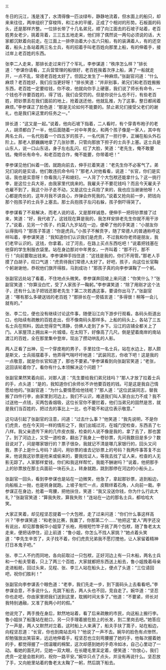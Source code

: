     三 

   冬日的沅江，浅是浅了，水清得像一匹淡绿布，静静地流着，但水面上的船只，却来来往往，两岸组织了穿梭阵，和江水的平缓，正成了个相对的形势。石板面的码头，还是那样齐整。一位排长带了十几名弟兄，顺了向江面去的石坡子站着，老百姓男女老少，挑着背着，三三五五地走来，他们除了偶然说一两句必须说的话，大家都沉默着向前走。在江面上一排停泊着大小五六只船，有的装满着人，有的还空着，船头上各站着两三名士兵，有的招着手叫老百姓向那里上船，有的伸着手，接过岸上老百姓的东西。

   张李二人走来，那排长走过来行了个军礼，李参谋道：“秩序怎么样？”排长道：“参谋你请看，工兵营管理的船很好，老百姓挨着次序上船，满了一船就走开，一点不乱，常德老百姓太好了。但因之发生了一种麻烦。”张副官问道：“什么麻烦？老百姓好，我们应当更好呀！”排长笑道：“并非别事，弟兄们和老百姓搬搬东西，老百姓一定要给钱，你不收，他就向你手上硬塞，我们说了师长有命令，一个钱也不许要百姓的，得了钱，我们会受罚的。但是你说什么也不行，有些老百姓，把钞票丢在我们面前的地上，抢着送还他，他就乱推，为了这事，整日都闹着麻烦。”李参谋正了脸色道：“那是无论如何不能要的。禁止弟兄们接受父老们的谢礼，也是我们来这里的任务之一。”

   排长道：“这又是一起。”说着，他向石坡下指着，二人看时，有个穿青布袍子的老人，胡须都白了一半，他后面随着一对中年男女，和两个孩子像是一家人，其中有两名士兵，一名代抱着一个四五岁的孩子，一名代挑了一担行李，正斓在船头外石阶上。那老人颤巍巍地拿了几张钞票，只管向那放下担子的士兵手上塞。这士兵是山东人，说一口山东话，身子左右乱闪，红了大脸，笑道：“老先生，俺不敢要钱。俺师长有命令，和老百姓合作，俺不能要，你带着吧！”

   李参谋见他们纠着一团，就跑向前去，伸手拦着笑道：“老先生你不必客气了。弟兄们说的是实话，他们敢违抗命令吗？”那老人对他看看，说道：“长官，你们是实话，我也是实意呀！你看我儿子和媳妇，一人背了个大包袱还能拿什么？这一挑行李，是这位士兵大哥，由我家里代挑来的。我雇夫子不要花钱吗？而且今天雇夫子也雇不到了，我这个孙子走不动，又是这位士兵抱了来的，我也应当谢谢他呀！人心都是肉长的，这年月我不讲良心，炸弹会炸死我的。”说着又抢向前一步，把钱向那个抱孩子的士兵手上塞去。那士兵抱孩子左闪右躲，孩子倒吓得哭了。

   李参谋看了不易解决，而老人说的话，又是那样诚恳，便伸手一把将钞票接了过来，笑道：“好，我代收了。这钱现在算是我的，我怎样安排老先生你就不用干涉了。”说着，见另一个孩子，约莫八九岁站在一边，便牵了他的手笑道：“小朋友你认得我吗？”那孩子答道：“你是虎兵。”小孩子不解贲字，随了常德人的普通称呼这样叫着，李参谋笑道：“我知道你们认识我们是虎贲，不过我和你老师是朋友，我们老早认识的。这钱，你拿着。过了河去，在路上买点东西吃吧！”说着把钱塞在他穿的学生制服衣袋里。站在身边那对中年男女，一齐叫着：“那不行，那不行！”向前要取出钱来。李参谋伸手挡住道：“这钱是我的，你们不用管。”那老人手摸了白胡子，叹口气道：“虎贲待我们常德人太好了。好吧，孩子，向这位长官鞠个躬谢谢他，恭祝他们旗开得胜，马到成功！”那孩子真的向李参谋鞠了一个躬。

   张副官远处站了看着，不住地点头微笑。李参谋奔回坡上来问道：“你笑什么？”张副官笑道：“你算没白忙，受了人家孩子一鞠躬。”李参谋笑道：“除了用刚才这个法子，还有什么法子把钱还那老先生？第二次若遇这事，要请你出马了。”张副官道：“哪有那么多硬送钱的老百姓？”那排长在一旁插言道：“多得很！稍等一会儿就有的。”

   张、李二位，便也没有继续讨论这件事，随便沿江向下游步行观看。各码头街道出口，也陆续有疏散的百姓走出，但不像南码头那样多。上船的码头上，各站了三五名士兵在照料，因此觉得空气清静，仿佛人走到了乡下。沿江的店铺全都关上了门。人家屋顶上拥出来一片城墙，在太阳下，好像高了几尺。倒是望着南岸的南站渡江的百姓，全在那里集中登岸，现出了攒动哄乱的人影。

   两人正看了出神，见一个穿皮袍的男子，手里拉住一名士兵，站在水边上，那人颇是斯文，士兵摇摆着手，他弄得气喘吁吁地道：“武装同志，你收下吧！这是我的一点敬意，就是你长官知道了，那也不要紧。”李参谋看到向张副官笑道；“老张，这回该轮着你了。看你有什么本领解决这个问题？”

   张副官果然笑着向前，对那人道：“先生要给我们弟兄钱吗？”那人才放了拉着士兵的手，点头道：“是的，我知道你们余师长不许他要百姓的钱。可是这是我自己情愿给他的。”张副官道：“为什么要情愿给他钱呢？”那人道：“这位武装同志，替我搬了四件行李，由家里到河边上，我们不认识，难道我们叫人家白出力不成？我不过送他一点钱，买两包香烟吸，这位长官你不要拦着，他们当弟兄的固然是苦，就是我们当百姓的，把过去的事比上一比，也不能不和这位表示敬意。”

   这句话引起了张副官的注意，问道：“过去什么事？”他笑道：“我先说明，不是你们虎贲，也在今天同一样的情形之下，我们出城过河，在城门受检查，东西丢了七八样。我父亲遗传下来的几件皮衣服，检查的人说不像是我的，拿了去了，那也罢了。到了河边上，又受一道检查，翻出了我身上一卷钞票，先问我数目是多少？数目说对了，问是哪家银行的？票子很杂，我就记不清是哪几家银行的，回头又问我，票子上是什么号码？请问，用钞票的谁去记钞票上的号码？我两件事答复不出来，他说我这钞票是抢来或偷来的，要我找证人，等我去找了证人来，检查的人无影无踪了。人家那样爱钱，你们和我这样帮忙，我能不酬谢吗？”说着，他把那手上的钞票放在那士兵面前一块石头上，转身就跑，跳到那停在河边的小船头上。

   张副官一回头，看到李参谋也是站在一边微笑，他急了，拿起那钞票，追到船边，向船板上一抛，也是转身就跑。上坡子匆忙一点，皮鞋绊着石角，人向前一栽。李参谋正在身边，抢着一弯腰，把他扶住，笑道：“我又没送你钱，你为什么行此大礼？”张副官笑道：“算我失败，算我失败！”连站在一边的那名士兵，都哈哈大笑。

   大家正笑着，却见程坚忍提着一个大包袱，走了过来问道：“你们什么事这样高兴？”李参谋笑道：“和老张比赛，我赢了，你那第二个……”他把这“爱人”两字还没有说出，却见那鲁婉华小姐穿了长袍，用根短竹竿子挑了两个包袱，随了鲁老太太走来，便把话停住，迎上前道：“鲁小姐，你怎么不找人家挑？”她点着头笑道：“李先生辛苦了，夫子找不着，你们虎贲兄弟我不愿打搅他，让人家留着精神打日本鬼子吧。”

   张、李二人不约而同地，各向前取过一只包袱，正好河边上有一只木船，两名士兵和一个船夫管着，只上了两三个百姓，大家就都把东西送上船去，鲁小姐挽着母亲走进船舱，回过头来，见程、张、李三人站在船头上，便点了头道：“三位请回吧，祝你们胜利！”

   张副官向李参谋丢个眼色道：“老李，我们先走一步，到下面码头上去看看吧。”李参谋会意，不多说什么，先跳下船去，两人头也不回，竞自走了。婉华道：“坚忍你也走吧，你由家里把我们送到这里，耽搁时间太多了。”他道：“不要紧，师长对我特别通融，又准了我两小时的假。”

   他说完了，两手挽在身后，默然地站着，看了后来疏散的市民，向这船上搬行李。鲁小姐扶了船篷站在舱口，另一只手理着披在脸上的长发，到二里岗去吧。”她答应了一声是，两人又默然对立着。这时船上人来满了，船夫手扶了篙子，站在船边，向程坚忍道：“长官，你也到南站去吗？”他说了一声不去。婉华的脸色有点惨然，却勉强放出笑容来，远远地伸着手，程坚忍也立刻弯腰握了她的手，他每次握着她的手，都觉得握了一团温暖的棉絮，这次却感到她的手奇冷如冰，自己心里动了一动。看她的面孔时，见她一双大眼，在长睫毛里呆定着，便笑道：“你放心，我们虎贲一定是会胜利的，祝你一路平安。”婉华只点了点头，并没有再说什么。坚忍放了手，又向舱里站着的鲁老太太鞠了一躬，然后跳下船去。

